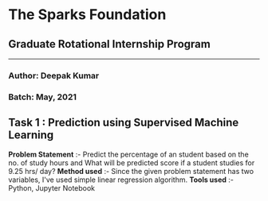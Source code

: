 # The Sparks Foundation 
## Graduate Rotational Internship Program
___

### Author: Deepak Kumar
### Batch: May, 2021


## Task 1 : Prediction using Supervised Machine Learning 
**Problem Statement** :- Predict the percentage of an student based on the no. of study hours and What will be predicted score if a student studies for 9.25 hrs/ day?
**Method used** :- Since the given problem statement has two variables, I've used simple linear regression algorithm.
**Tools used** :- Python, Jupyter Notebook
